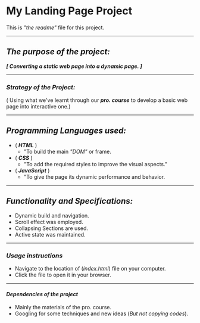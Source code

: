 # **My Landing Page Project** 
 This is *"the readme"* file for this project.
 ________________________________________________________
 ## *The purpose of the project:*
  ***[ Converting a static web page into a dynamic page. ]***
________________________________________________________
  ### *Strategy of the Project:*
  ( Using what we've learnt through our ***pro. course*** to develop a basic web page into interactive one.)
  _____________________________________________________
## *Programming Languages used:*
- ( ***HTML*** )
  * "To build the main *"DOM"* or frame.
- ( ***CSS*** )
  * "To add the required styles to improve the visual aspects." 
- ( ***JavaScript*** ) 
  * "To give the page its dynamic performance and behavior.
_________________________________________________________
## *Functionality and Specifications:*
- Dynamic build and navigation.
- Scroll effect was employed.
- Collapsing Sections are used.
- Active state was maintained.
______________________________________________________
### *Usage instructions*
* Navigate to the location of (*index.html*) file on your computer.
* Click the file to open it in your browser.
______________________________________________________
#### *Dependencies of the project*
* Mainly the materials of the pro. course.
* Googling for some techniques and new ideas (*But not copying codes*).

 
 
